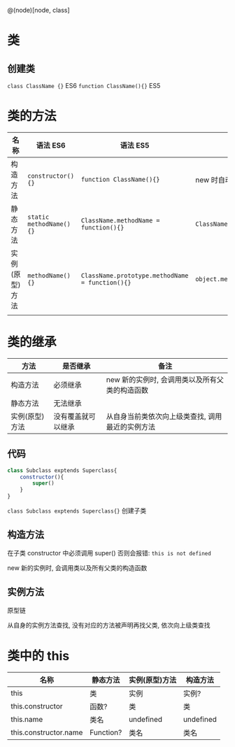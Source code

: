 @(node)[node, class]

# 类

## 创建类
`class ClassName {}` ES6
`function ClassName(){}` ES5

# 类的方法

| 名称       | 语法 ES6                   | 语法 ES5                                   | 调用                       | 实例                                       |
| -------- | ------------------------ | ---------------------------------------- | ------------------------ | ---------------------------------------- |
| 构造方法     | `constructor() {}`       | `function ClassName(){}`                 | new 时自动调用                |                                          |
| 静态方法     | `static methodName() {}` | `ClassName.methodName = function(){}`    | `ClassName.methodName()` | `Object.keys(object)` ; `Array.isArray(object)` |
| 实例(原型)方法 | `methodName(){}`         | `ClassName.prototype.methodName = function(){}` | `object.methodName()`    | `object.toString()`;`array.push()`       |
|          |                          |                                          |                          |                                          |

# 类的继承

| 方法       | 是否继承      | 备注                         |
| -------- | --------- | -------------------------- |
| 构造方法     | 必须继承      | new 新的实例时, 会调用类以及所有父类的构造函数 |
| 静态方法     | 无法继承      |                            |
| 实例(原型)方法 | 没有覆盖就可以继承 | 从自身当前类依次向上级类查找, 调用最近的实例方法  |

## 代码

```js
class Subclass exptends Superclass{
	constructor(){
		super()
	}
}
```

`class Subclass exptends Superclass{}` 创建子类

## 构造方法

在子类 constructor 中必须调用 super() 否则会报错: `this is not defined`

new 新的实例时, 会调用类以及所有父类的构造函数

## 实例方法

原型链

从自身的实例方法查找, 没有对应的方法被声明再找父类, 依次向上级类查找

# 类中的 this

| 名称                    | 静态方法      | 实例(原型)方法  | 构造方法      |
| --------------------- | --------- | --------- | --------- |
| this                  | 类         | 实例        | 实例?       |
| this.constructor      | 函数?       | 类         | 类         |
| this.name             | 类名        | undefined | undefined |
| this.constructor.name | Function? | 类名        | 类名        |